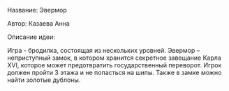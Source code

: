 Название: Эвермор

Автор: Казаева Анна

Описание идеи:

Игра - бродилка, состоящая из нескольких уровней. Эвермор – неприступный замок, в котором хранится секретное завещание Карла XVI, которое может предотвратить государственный переворот. Игрок должен пройти 3 этажа и не попасться на шипы. Также в замке можно найти золотые дублоны.
